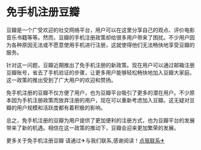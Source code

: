 # 免手机注册豆瓣

豆瓣是一个广受欢迎的社交网络平台，用户可以在这里分享自己的观点、评价电影音乐书籍等等。然而，豆瓣的手机注册政策却给很多用户带来了困扰。不少用户因为各种原因无法或不愿意使用手机进行注册，这就使得他们无法畅快地享受豆瓣的服务。

针对这一问题，豆瓣近期推出了免手机注册的新政策。现在用户可以通过邮箱注册豆瓣账号，省去了手机验证的步骤，让更多用户能够轻松畅快地加入豆瓣大家庭。这一政策的推出受到了广大用户的欢迎和赞扬。

免手机注册的豆瓣不仅方便了用户，也为豆瓣平台吸引了更多的潜在用户。不少原本因为手机注册政策而放弃注册的用户，现在可以重新考虑加入豆瓣。这无疑对豆瓣的用户规模和活跃度都有着积极的影响。

总之，免手机注册的豆瓣为用户提供了更加便利的注册方式，也为豆瓣平台的发展带来了新的机遇。相信在这一政策的推动下，豆瓣会迎来更加繁荣的发展。

更多关于免手机注册豆瓣 请通过✈与我们联系,感谢阅读！[点我联系✈](https://data.G208.com)